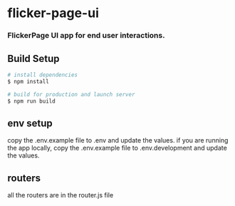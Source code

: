# flicker-page-ui

### FlickerPage UI app for end user interactions.

## Build Setup

```bash
# install dependencies
$ npm install

# build for production and launch server
$ npm run build

```
## env setup

copy the .env.example file to .env and update the values. 
if you are running the app locally, copy the .env.example file to .env.development and update the values.

## routers

all the routers are in the router.js file